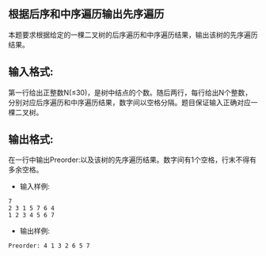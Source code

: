 ## 根据后序和中序遍历输出先序遍历
本题要求根据给定的一棵二叉树的后序遍历和中序遍历结果，输出该树的先序遍历结果。

## 输入格式:

第一行给出正整数N(≤30)，是树中结点的个数。随后两行，每行给出N个整数，分别对应后序遍历和中序遍历结果，数字间以空格分隔。题目保证输入正确对应一棵二叉树。

## 输出格式:

在一行中输出Preorder:以及该树的先序遍历结果。数字间有1个空格，行末不得有多余空格。

 - 输入样例:

```
7
2 3 1 5 7 6 4
1 2 3 4 5 6 7
```

 - 输出样例:

```
Preorder: 4 1 3 2 6 5 7
```
